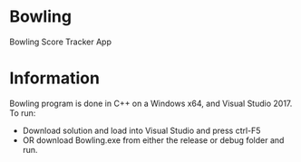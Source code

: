 # Bowling
Bowling Score Tracker App

# Information
Bowling program is done in C++ on a Windows x64, and Visual Studio 2017.
To run:
-  Download solution and load into Visual Studio and press ctrl-F5 
-  OR download Bowling.exe from either the release or debug folder and run.

